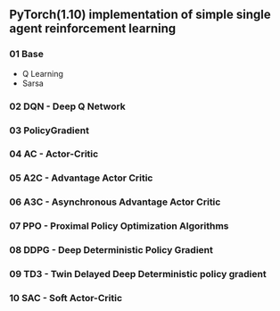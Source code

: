 ## PyTorch(1.10) implementation of simple single agent reinforcement learning

### 01 Base

- Q Learning
- Sarsa

### 02 DQN - Deep Q Network

### 03 PolicyGradient

### 04 AC - Actor-Critic

### 05 A2C - Advantage Actor Critic

### 06 A3C - Asynchronous Advantage Actor Critic

### 07 PPO - Proximal Policy Optimization Algorithms

### 08 DDPG - Deep Deterministic Policy Gradient

### 09 TD3 - Twin Delayed Deep Deterministic policy gradient

### 10 SAC - Soft Actor-Critic
